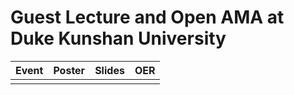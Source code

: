 # Guest Lecture and Open AMA at Duke Kunshan University


|**Event**|**Poster**|**Slides**|**OER**| 
|:--- |:--- |:--- |:--- |
|     |      |     |     |
